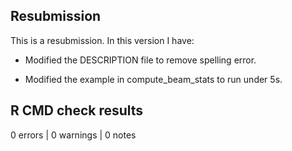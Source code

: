 ## Resubmission

This is a resubmission. In this version I have:

* Modified the DESCRIPTION file to remove spelling error.

* Modified the example in compute_beam_stats to run under 5s.

## R CMD check results

0 errors | 0 warnings | 0 notes
